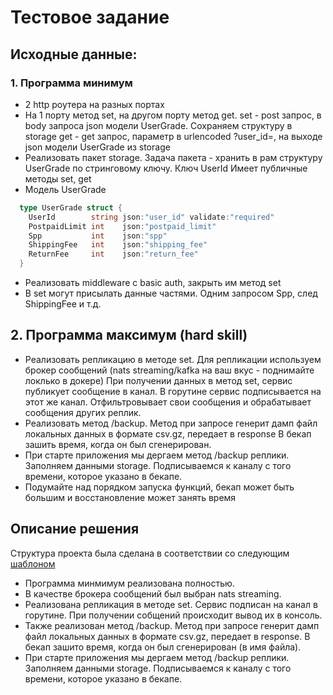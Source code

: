 # Тестовое задание

## Исходные данные:
### 1. Программа минимум
- 2 http роутера на разных портах
- На 1 порту метод set, на другом порту метод get.
  set - post запрос, в body запроса json модели UserGrade. Сохраняем структуру в storage
  get - get запрос, параметр в urlencoded ?user_id=, на выходе json модели UserGrade из storage
- Реализовать пакет storage. Задача пакета - хранить в рам структуру UserGrade по стринговому ключу. Ключ UserId
  Имеет публичные методы set, get
- Модель UserGrade
```go
  type UserGrade struct {
    UserId        string json:"user_id" validate:"required"
    PostpaidLimit int    json:"postpaid_limit"
    Spp           int    json:"spp"
    ShippingFee   int    json:"shipping_fee"
    ReturnFee     int    json:"return_fee"
  }
 ```
- Реализовать middleware с basic auth, закрыть им метод set
- В set могут присылать данные частями. Одним запросом Spp, след ShippingFee и т.д.

## 2. Программа максимум (hard skill)
- Реализовать репликацию в методе set. Для репликации используем брокер сообщений (nats streaming/kafka на ваш вкус - поднимайте локлько в докере)
  При получении данных в метод set, сервис публикует сообщение в канал. В горутине сервис подписывается на этот же канал.
  Отфильтровывает свои сообщения и обрабатывает сообщения других реплик.
- Реализовать метод /backup. Метод при запросе генерит дамп файл локальных данных в формате csv.gz, передает в response
  В бекап зашить время, когда он был сгенерирован.
- При старте приложения мы дергаем метод /backup реплики. Заполняем данными storage.
  Подписываемся к каналу с того времени, которое указано в бекапе.
- Подумайте над порядком запуска функций, бекап может быть большим и восстановление может занять время

## Описание решения
Структура проекта была сделана в соответствии со следующим [шаблоном](https://github.com/golang-standards/project-layout)

- Программа минмимум реализована полностью.
- В качестве брокера сообщений был выбран nats streaming.
- Реализована репликация в методе set. Сервис подписан на канал в горутине.
При получении собщений происходит вывод их в консоль.
- Также реализован метод /backup. Метод при запросе генерит дамп файл локальных данных в формате csv.gz,
передает в response. В бекап зашито время, когда он был сгенерирован (в имя файла).
- При старте приложения мы дергаем метод /backup реплики. Заполняем данными storage.
  Подписываемся к каналу с того времени, которое указано в бекапе.
